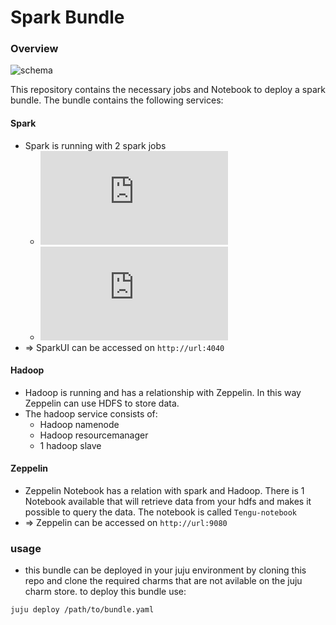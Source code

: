 # Spark Bundle

### Overview
![schema](https://github.com/Qrama/spark-bundle/blob/master/schema.png?raw=true)

This repository contains the necessary jobs and Notebook to deploy a spark bundle.
The bundle contains the following services:

#### Spark

- Spark is running with 2 spark jobs
  - ![getdata](https://github.com/Qrama/spark-bundle/blob/master/jobs/writedata.py)
  - ![validatedata](https://github.com/Qrama/spark-bundle/blob/master/jobs/transformdata.py)
- => SparkUI can be accessed on `http://url:4040`

#### Hadoop
- Hadoop is running and has a relationship with Zeppelin. In this way Zeppelin can use HDFS to store data.
- The hadoop service consists of:
    - Hadoop namenode
    - Hadoop resourcemanager
    - 1 hadoop slave
    
#### Zeppelin
- Zeppelin Notebook has a relation with spark and Hadoop. There is 1 Notebook available that will retrieve data from your hdfs and makes it possible to query the data. The notebook is called `Tengu-notebook`
- => Zeppelin can be accessed on `http://url:9080`

### usage
- this bundle can be deployed in your juju environment by cloning this repo and clone the required charms that are not avilable on the juju charm store. to deploy this bundle use:

```
juju deploy /path/to/bundle.yaml
```

